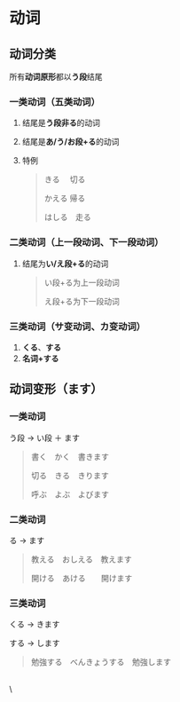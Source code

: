 # 动词

## 动词分类

所有**动词原形**都以**う段**结尾

### 一类动词（五类动词）

1. 结尾是**う段非る**的动词
2. 结尾是**あ/う/お段+る**的动词
3.  特例

    > きる　 切る
    >
    > かえる 帰る
    >
    > はしる　走る

### 二类动词（上一段动词、下一段动词）

1.  结尾为**い/え段+る**的动词

    > い段+る为上一段动词
    >
    > え段+る为下一段动词

### 三类动词（サ变动词、カ变动词）

1. **くる**、**する**
2. **名词+する**

## 动词变形（ます）

### 一类动词

う段 → い段 ＋ ます

> 書く　かく　書きます
>
> 切る　きる　きります
>
> 呼ぶ　よぶ　よびます

### 二类动词

る → ます

> 教える　おしえる　教えます
>
> 開ける　あける　　開けます

### 三类动词

くる → きます

する → します

> 勉強する　べんきょうする　勉強します

\
\
